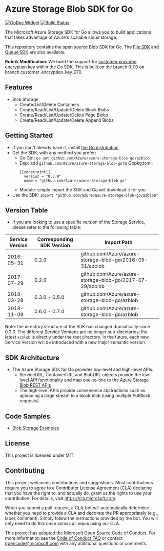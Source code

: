 # Azure Storage Blob SDK for Go
[![GoDoc Widget]][GoDoc] [![Build Status][Travis Widget]][Travis]

The Microsoft Azure Storage SDK for Go allows you to build applications that takes advantage of Azure's scalable cloud storage. 

This repository contains the open source Blob SDK for Go. The [File SDK][File SDK] and [Queue SDK][Queue SDK] are also available.

**Rubrik Modification**: We build the support for [customer provided encryption key](https://azure.microsoft.com/en-us/blog/customer-provided-keys-with-azure-storage-service-encryption/?cdn=disable) within the Go SDK. This is built on the branch 0.7.0 on branch customer_encryption_key_070.

## Features
* Blob Storage
	* Create/List/Delete Containers
	* Create/Read/List/Update/Delete Block Blobs
	* Create/Read/List/Update/Delete Page Blobs
	* Create/Read/List/Update/Delete Append Blobs

## Getting Started
* If you don't already have it, install [the Go distribution](https://golang.org/dl/)
* Get the SDK, with any method you prefer:
    * Go Get: ```go get github.com/Azure/azure-storage-blob-go/azblob```
    * Dep: add ```github.com/Azure/azure-storage-blob-go``` to Gopkg.toml:
        ```
        [[constraint]]
          version = "0.3.0"
          name = "github.com/Azure/azure-storage-blob-go"
        ```
    * Module: simply import the SDK and Go will download it for you
* Use the SDK:
```import "github.com/Azure/azure-storage-blob-go/azblob"```

## Version Table
* If you are looking to use a specific version of the Storage Service, please refer to the following table: 

| Service Version | Corresponding SDK Version | Import Path                                              |
|-----------------|---------------------------|----------------------------------------------------------|
| 2016-05-31      | 0.2.0                     | github.com/Azure/azure-storage-blob-go/2016-05-31/azblob |
| 2017-07-29      | 0.2.0                     | github.com/Azure/azure-storage-blob-go/2017-07-29/azblob |
| 2018-03-28      | 0.3.0 - 0.5.0             | github.com/Azure/azure-storage-blob-go/azblob            |
| 2018-11-09      | 0.6.0 - 0.7.0             | github.com/Azure/azure-storage-blob-go/azblob            |

Note: the directory structure of the SDK has changed dramatically since 0.3.0. The different Service Versions are no longer sub-directories;
the latest `azblob` is directly under the root directory. In the future, each new Service Version will be introduced with a new major semantic version.
		
## SDK Architecture

* The Azure Storage SDK for Go provides low-level and high-level APIs.
	* ServiceURL, ContainerURL and BlobURL objects provide the low-level API functionality and map one-to-one to the [Azure Storage Blob REST APIs](https://docs.microsoft.com/en-us/rest/api/storageservices/blob-service-rest-api)
	* The high-level APIs provide convenience abstractions such as uploading a large stream to a block blob (using multiple PutBlock requests).

## Code Samples
* [Blob Storage Examples](https://godoc.org/github.com/Azure/azure-storage-blob-go/azblob#pkg-examples)

## License
This project is licensed under MIT.

## Contributing
This project welcomes contributions and suggestions.  Most contributions require you to agree to a
Contributor License Agreement (CLA) declaring that you have the right to, and actually do, grant us
the rights to use your contribution. For details, visit https://cla.microsoft.com.

When you submit a pull request, a CLA-bot will automatically determine whether you need to provide
a CLA and decorate the PR appropriately (e.g., label, comment). Simply follow the instructions
provided by the bot. You will only need to do this once across all repos using our CLA.

This project has adopted the [Microsoft Open Source Code of Conduct](https://opensource.microsoft.com/codeofconduct/).
For more information see the [Code of Conduct FAQ](https://opensource.microsoft.com/codeofconduct/faq/) or
contact [opencode@microsoft.com](mailto:opencode@microsoft.com) with any additional questions or comments.

[GoDoc]: https://godoc.org/github.com/Azure/azure-storage-blob-go/azblob
[GoDoc Widget]: https://godoc.org/github.com/Azure/azure-storage-blob-go/azblob?status.svg
[Travis Widget]: https://travis-ci.org/Azure/azure-storage-blob-go.svg?branch=master
[Travis]: https://travis-ci.org/Azure/azure-storage-blob-go
[File SDK]: https://github.com/Azure/azure-storage-file-go
[Queue SDK]: https://github.com/Azure/azure-storage-queue-go
